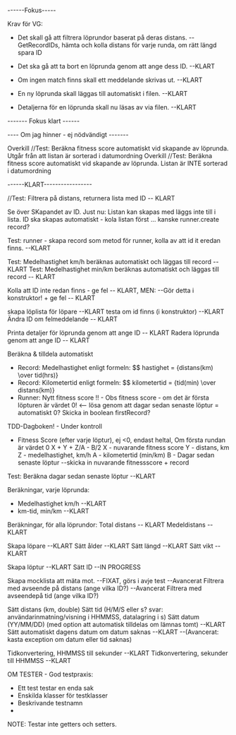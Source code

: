 


------Fokus-----




Krav för VG: 




- Det skall gå att filtrera löprundor baserat på deras distans. --GetRecordIDs, hämta och kolla distans för varje runda, om rätt längd spara ID



- Det ska gå att ta bort en löprunda genom att ange dess ID. --KLART
- Om ingen match finns skall ett meddelande skrivas ut.    --KLART
- En ny löprunda skall läggas till automatiskt i filen. --KLART
- Detaljerna för en löprunda skall nu läsas av via filen. --KLART

------- Fokus klart ------



---- Om jag hinner - ej nödvändigt -------

Overkill //Test: Beräkna fitness score automatiskt vid skapande av löprunda. Utgår från att listan är sorterad i datumordning
Overkill //Test: Beräkna fitness score automatiskt vid skapande av löprunda. Listan är INTE sorterad i datumordning



------KLART-----------------

//Test: Filtrera på distans, returnera lista med ID -- KLART

Se över SKapandet av ID. Just nu: Listan kan skapas med läggs inte till i lista. 
ID ska skapas automatiskt - kola listan först ... kanske runner.create record?

Test: runner - skapa record som metod för runner, kolla av att id it eredan finns. --KLART

Test: Medelhastighet km/h beräknas automatiskt och läggas till record -- KLART
Test: Medelhastighet min/km beräknas automatiskt och läggas till record -- KLART

Kolla att ID inte redan finns - ge fel -- KLART, MEN: --Gör detta i konstruktor! + ge fel -- KLART

skapa löplista för löpare --KLART
testa om id finns (i konstruktor) --KLART
Ändra ID om felmeddelande -- KLART

Printa detaljer för löprunda genom att ange ID -- KLART
Radera löprunda genom att ange ID -- KLART


Beräkna & tilldela automatiskt

- Record: Medelhastighet enligt formeln: $$ hastighet = {distans(km) \over tid(hrs)} 
- Record: Kilometertid enligt formeln: $$ kilometertid = {tid(min) \over distans(km)}
- Runner: Nytt fitness score
!! - Obs fitness score - om det är första löpturen är värdet 0! <-- lösa genom att dagar sedan senaste löptur = automatiskt 0? Skicka in boolean firstRecord?


TDD-Dagboken! - Under kontroll
- Fitness Score (efter varje löptur), ej <0, endast heltal, Om första rundan är värdet 0
X + Y + Z/A - B/2
X - nuvarande fitness score
Y - distans, km
Z - medelhastighet, km/h
A - kilometertid (min/km)
B - Dagar sedan senaste löptur
 --skicka in nuvarande fitnessscore + record


Test: Beräkna dagar sedan senaste löptur --KLART

Beräkningar, varje löprunda: 
- Medelhastighet km/h --KLART
- km-tid, min/km --KLART

Beräkningar, för alla löprundor:
Total distans -- KLART
Medeldistans -- KLART


Skapa löpare --KLART
Sätt ålder --KLART
Sätt längd --KLART
Sätt vikt --KLART


Skapa löptur --KLART
Sätt ID --IN PROGRESS


Skapa mocklista att mäta mot. --FIXAT, görs i avje test
--Avancerat Filtrera med avseende på distans (ange vilka ID?)
--Avancerat  Filtrera med avseendepå tid (ange vilka ID?)


Sätt distans (km, double)
Sätt tid (H/M/S eller s? svar: användarinmatning/visning i HHMMSS, datalagring i s)
Sätt datum (YY/MM/DD) (med option att automatisk tilldelas om lämnas tomt) --KLART
Sätt automatiskt dagens datum om datum saknas --KLART
--(Avancerat: kasta exception om datum eller tid saknas)

Tidkonvertering, HHMMSS till sekunder --KLART
Tidkonvertering, sekunder till HHMMSS --KLART




OM TESTER - 
God testpraxis: 
- Ett test testar en enda sak
- Enskilda klasser för testklasser
- Beskrivande testnamn
- 



NOTE: Testar inte getters och setters.

